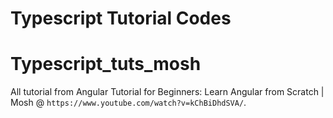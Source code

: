 # Typescript Tutorial Codes

# Typescript_tuts_mosh

All tutorial from Angular Tutorial for Beginners: Learn Angular from Scratch | Mosh @ `https://www.youtube.com/watch?v=kChBiDhdSVA/`.
